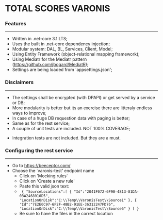 # TOTAL SCORES VARONIS
### Features
-------------
- Written in .net-core 3.1 LTS;
- Uses the built in .net-core dependency injection;
- Modular system: DAL, BL, Services, Client, Model;
- Using Entity Framework (object-relational mapping framework);
- Using Mediatr for the Mediatr pattern (https://github.com/jbogard/MediatR);
- Settings are being loaded from 'appsettings.json';

### Disclaimers
-------------
- The settings shall be encrypted (with DPAPI) or get served by a service or DB;
- More modularity is better but its an exercise there are litteraly endless ways to improve;
- In case of a huge DB requestion data with paging is better;
- Same as for the rest service;
- A couple of unit tests are included. NOT 100% COVERAGE;
+ Integration tests are not included. But they are a must.

### Configuring the rest service
-------------           
+ Go to https://beeceptor.com/
+ Choose the 'varonis-test' endpoint name
    + Click on 'Mocking rules'
    + Click on 'Create a new rule'
    + Paste this valid json text:
    + `
    {
    "SourceLocations":[
{
        "Id":"2041F072-6F90-4813-81DA-03A2468010D5",
        "LocationOnDisk":"C:\\Temp\\VaronisTest\\Source1"
    },
 {
        "Id":"7E2E0C97-6F2F-48B2-91EE-36312247FD76", 
        "LocationOnDisk":"C:\\Temp\\VaronisTest\\Source6"
    }
]
}`
    + Be sure to have the files in the correct location
